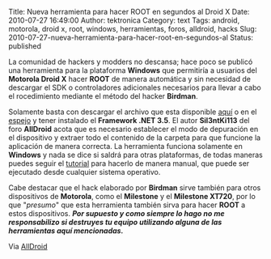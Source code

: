 Title: Nueva herramienta para hacer ROOT en segundos al Droid X 
Date: 2010-07-27 16:49:00
Author: tektronica
Category: text
Tags: android, motorola, droid x, root, windows, herramientas, foros, alldroid, hacks
Slug: 2010-07-27-nueva-herramienta-para-hacer-root-en-segundos-al
Status: published

La comunidad de hackers y modders no descansa; hace poco se publicó una
herramienta para la plataforma **Windows** que permitiría a usuarios del
**Motorola Droid X** hacer **ROOT** de manera automática y sin necesidad
de descargar el SDK o controladores adicionales necesarios para llevar a
cabo el rocedimiento mediante el método del hacker
**Birdman**.<!-- more -->



</p>

Solamente basta con descargar el archivo que esta disponible
[aquí](http://cl.ly/1nHk "DroidXRoot.zip") o en el
[espejo](http://cl.ly/1mlq "DroidXRoot.zip") y tener instalado el
**Framework .NET 3.5**. El autor **Sil3ntKi113** del foro **AllDroid**
acota que es necesario establecer el modo de depuración en el
dispositivo y extraer todo el contenido de la carpeta para que funcione
la aplicación de manera correcta. La herramienta funciona solamente en
**Windows** y nada se dice si saldrá para otras plataformas, de todas
maneras puedes seguir el
[tutorial](http://cl.ly/1kd2 "Cómo hacer ROOT al Motorola Droid X") para
hacerlo de manera manual, que puede ser ejecutado desde cualquier
sistema operativo.



</p>

Cabe destacar que el hack elaborado por **Birdman** sirve también para
otros dispositivos de **Motorola**, como el **Milestone** y el
**Milestone XT720**, por lo que "*presumo*" que esta herramienta también
sirva para hacer **ROOT** a estos dispositivos. ***Por supuesto y como
siempre lo hago no me responsabilizo si destruyes tu equipo utilizando
alguna de las herramientas aquí mencionadas.***



</p>

Via [AllDroid](http://alldroid.org/Default.aspx?tabid=40&g=posts&t=553)

</p>

